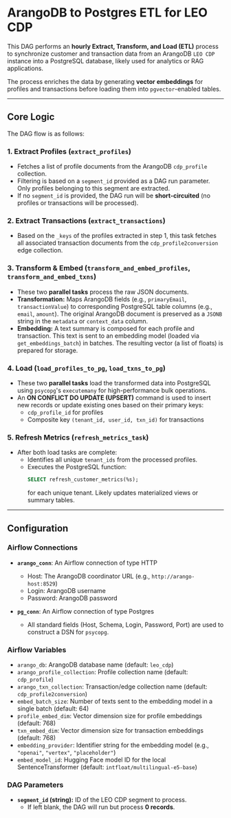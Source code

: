 # ArangoDB to Postgres ETL for LEO CDP

This DAG performs an **hourly Extract, Transform, and Load (ETL)** process to synchronize customer and transaction data from an ArangoDB `LEO CDP` instance into a PostgreSQL database, likely used for analytics or RAG applications.

The process enriches the data by generating **vector embeddings** for profiles and transactions before loading them into `pgvector`-enabled tables.

---

## Core Logic

The DAG flow is as follows:

### 1. Extract Profiles (`extract_profiles`)
- Fetches a list of profile documents from the ArangoDB `cdp_profile` collection.
- Filtering is based on a `segment_id` provided as a DAG run parameter. Only profiles belonging to this segment are extracted.
- If no `segment_id` is provided, the DAG run will be **short-circuited** (no profiles or transactions will be processed).

### 2. Extract Transactions (`extract_transactions`)
- Based on the `_keys` of the profiles extracted in step 1, this task fetches all associated transaction documents from the `cdp_profile2conversion` edge collection.

### 3. Transform & Embed (`transform_and_embed_profiles`, `transform_and_embed_txns`)
- These two **parallel tasks** process the raw JSON documents.
- **Transformation:** Maps ArangoDB fields (e.g., `primaryEmail`, `transactionValue`) to corresponding PostgreSQL table columns (e.g., `email`, `amount`). The original ArangoDB document is preserved as a `JSONB` string in the `metadata` or `context_data` column.
- **Embedding:** A text summary is composed for each profile and transaction. This text is sent to an embedding model (loaded via `get_embeddings_batch`) in batches. The resulting vector (a list of floats) is prepared for storage.

### 4. Load (`load_profiles_to_pg`, `load_txns_to_pg`)
- These two **parallel tasks** load the transformed data into PostgreSQL using `psycopg`'s `executemany` for high-performance bulk operations.
- An **ON CONFLICT DO UPDATE (UPSERT)** command is used to insert new records or update existing ones based on their primary keys:
  - `cdp_profile_id` for profiles
  - Composite key `(tenant_id, user_id, txn_id)` for transactions

### 5. Refresh Metrics (`refresh_metrics_task`)
- After both load tasks are complete:
  - Identifies all unique `tenant_ids` from the processed profiles.
  - Executes the PostgreSQL function:
    ```sql
    SELECT refresh_customer_metrics(%s);
    ```
    for each unique tenant. Likely updates materialized views or summary tables.

---

## Configuration

### Airflow Connections
- **`arango_conn`**: An Airflow connection of type HTTP  
  - Host: The ArangoDB coordinator URL (e.g., `http://arango-host:8529`)  
  - Login: ArangoDB username  
  - Password: ArangoDB password  

- **`pg_conn`**: An Airflow connection of type Postgres  
  - All standard fields (Host, Schema, Login, Password, Port) are used to construct a DSN for `psycopg`.

### Airflow Variables
- `arango_db`: ArangoDB database name (default: `leo_cdp`)  
- `arango_profile_collection`: Profile collection name (default: `cdp_profile`)  
- `arango_txn_collection`: Transaction/edge collection name (default: `cdp_profile2conversion`)  
- `embed_batch_size`: Number of texts sent to the embedding model in a single batch (default: 64)  
- `profile_embed_dim`: Vector dimension size for profile embeddings (default: 768)  
- `txn_embed_dim`: Vector dimension size for transaction embeddings (default: 768)  
- `embedding_provider`: Identifier string for the embedding model (e.g., `"openai"`, `"vertex"`, `"placeholder"`)  
- `embed_model_id`: Hugging Face model ID for the local SentenceTransformer (default: `intfloat/multilingual-e5-base`)  

### DAG Parameters
- **`segment_id` (string):** ID of the LEO CDP segment to process.  
  - If left blank, the DAG will run but process **0 records**.
